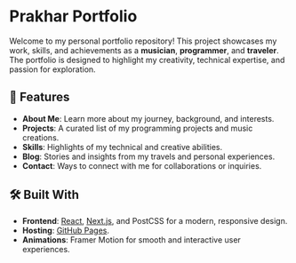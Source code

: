 # Prakhar Portfolio

Welcome to my personal portfolio repository! This project showcases my work, skills, and achievements as a **musician**, **programmer**, and **traveler**. The portfolio is designed to highlight my creativity, technical expertise, and passion for exploration.

## 🌟 Features

- **About Me**: Learn more about my journey, background, and interests.
- **Projects**: A curated list of my programming projects and music creations.
- **Skills**: Highlights of my technical and creative abilities.
- **Blog**: Stories and insights from my travels and personal experiences.
- **Contact**: Ways to connect with me for collaborations or inquiries.

## 🛠️ Built With

- **Frontend**: [React](https://reactjs.org/), [Next.js](https://nextjs.org/), and PostCSS for a modern, responsive design.
- **Hosting**: [GitHub Pages](https://github.com/).
- **Animations**: Framer Motion for smooth and interactive user experiences.
